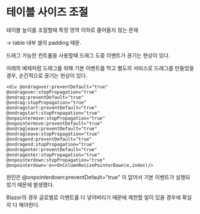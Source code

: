 # 테이블 사이즈 조절

테이블 높이를 조절할때 특정 영역 이하로 줄어들지 않는 문제

\-> table 내부 셀의 padding 때문.



드래그 가능한 컨트롤을 사용할때 드래그 도중 이벤트가 끊기는 현상이 있다.

아래의 예제처럼 드래그를 위해 기본 이벤트를 막고 별도의 서비스로 드래그를 만들었을 경우, 순간적으로 끊기는 현상이 있다.&#x20;

```
<div @ondragover:preventDefault="true"
@ondragover:stopPropagation="true"
@ondrag:preventDefault="true"
@ondrag:stopPropagation="true"
@ondragstart:preventDefault="true"
@ondragstart:stopPropagation="true"
@onpointermove:stopPropagation="true"
@onpointermove:preventDefault="true"  
@ondragleave:preventDefault="true"
@ondragleave:stopPropagation="true"
@ondragend:preventDefault="true"
@ondragend:stopPropagation="true"
@ondragenter:preventDefault="true"
@ondragenter:stopPropagation="true"
@onpointerdown:stopPropagation="true" 
@onpointerdown='e=>OnColumnResizePointerDown(e,index)/>
```

원인은 @onpointerdown:preventDefault="true" 이 없어서 기본 이벤트가 실행되었기 때문에 발생했다.&#x20;



Blazor의 경우 글로벌로 이벤트를 다 넣어버리기 때문에 제한할 일이 있을 경우에 확실히 다 해야한다.&#x20;

